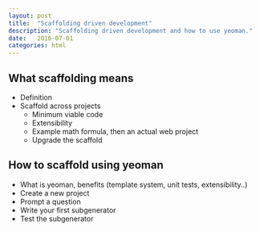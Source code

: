 ```yaml
---
layout: post
title:  "Scaffolding driven development"
description: "Scaffolding driven development and how to use yeoman."
date:   2016-07-01
categories: html
---
```


## What scaffolding means

 - Definition
 - Scaffold across projects
   - Minimum viable code
   - Extensibility
   - Example math formula, then an actual web project
   - Upgrade the scaffold

## How to scaffold using yeoman
 - What is yeoman, benefits (template system, unit tests, extensibility..)
 - Create a new project
 - Prompt a question
 - Write your first subgenerator
 - Test the subgenerator
